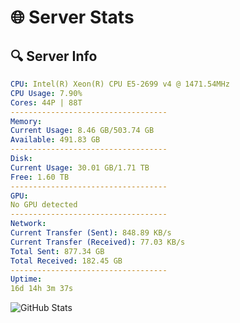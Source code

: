 # 🌐 Server Stats
## 🔍 Server Info
```yaml
CPU: Intel(R) Xeon(R) CPU E5-2699 v4 @ 1471.54MHz
CPU Usage: 7.90%
Cores: 44P | 88T
-----------------------------------
Memory:
Current Usage: 8.46 GB/503.74 GB
Available: 491.83 GB
-----------------------------------
Disk:
Current Usage: 30.01 GB/1.71 TB
Free: 1.60 TB
-----------------------------------
GPU:
No GPU detected
-----------------------------------
Network:
Current Transfer (Sent): 848.89 KB/s
Current Transfer (Received): 77.03 KB/s
Total Sent: 877.34 GB
Total Received: 182.45 GB
-----------------------------------
Uptime:
16d 14h 3m 37s
```
![GitHub Stats](https://img.shields.io/badge/Updated-2025-05-06_07:12:25-blue)